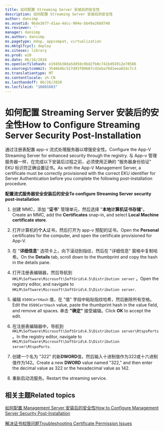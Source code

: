 ```yaml
---
title: 如何配置 Streaming Server 安装后的安全性
description: 如何配置 Streaming Server 安装后的安全性
author: dansimp
ms.assetid: 9bde3677-d1aa-4dcc-904e-bb49a268d748
ms.reviewer: ''
manager: dansimp
ms.author: dansimp
ms.pagetype: mdop, appcompat, virtualization
ms.mktglfcycl: deploy
ms.sitesec: library
ms.prod: w10
ms.date: 06/16/2016
ms.openlocfilehash: e1945b38da5dd50c0bd2fb0c741bd92012e78586
ms.sourcegitcommit: 354664bc527d93f80687cd2eba70d1eea024c7c3
ms.translationtype: MT
ms.contentlocale: zh-CN
ms.lasthandoff: 06/26/2020
ms.locfileid: "10801603"
---
```

# <span data-ttu-id="d237e-103">如何配置 Streaming Server 安装后的安全性</span><span class="sxs-lookup"><span data-stu-id="d237e-103">How to Configure Streaming Server Security Post-Installation</span></span>


<span data-ttu-id="d237e-104">通过注册表配置 app-v 流式处理服务器以增强安全性。</span><span class="sxs-lookup"><span data-stu-id="d237e-104">Configure the App-V Streaming Server for enhanced security through the registry.</span></span> <span data-ttu-id="d237e-105">与 App-v 管理服务器一样，在完成以下安装后过程之前，必须使用正确的 "服务器身份验证" EKU 标识符正确设置证书。</span><span class="sxs-lookup"><span data-stu-id="d237e-105">As with the App-V Management Server, a certificate must be correctly provisioned with the correct EKU identifier for Server Authentication before you complete the following post-installation procedure.</span></span>

**<span data-ttu-id="d237e-106">配置流式服务器安全安装后的安全</span><span class="sxs-lookup"><span data-stu-id="d237e-106">To configure Streaming Server security post-installation</span></span>**

1.  <span data-ttu-id="d237e-107">创建 MMC，添加 "**证书**" 管理单元，然后选择 "**本地计算机证书存储**"。</span><span class="sxs-lookup"><span data-stu-id="d237e-107">Create an MMC, add the **Certificates** snap-in, and select **Local Machine certificate store**.</span></span>

2.  <span data-ttu-id="d237e-108">打开计算机的**个人**证书，然后打开为 app-v 预配的证书。</span><span class="sxs-lookup"><span data-stu-id="d237e-108">Open the **Personal** certificates for the computer, and open the certificate provisioned for App-V.</span></span>

3.  <span data-ttu-id="d237e-109">在 "**详细信息**" 选项卡上，向下滚动到指纹，然后在 "详细信息" 窗格中复制哈希。</span><span class="sxs-lookup"><span data-stu-id="d237e-109">On the **Details** tab, scroll down to the thumbprint and copy the hash in the details pane.</span></span>

4.  <span data-ttu-id="d237e-110">打开注册表编辑器，然后导航到 `HKLM\Software\Microsoft\SoftGrid\4.5\Distribution server` 。</span><span class="sxs-lookup"><span data-stu-id="d237e-110">Open the registry editor, and navigate to `HKLM\Software\Microsoft\SoftGrid\4.5\Distribution server`.</span></span>

5.  <span data-ttu-id="d237e-111">编辑 `X509CertHash` 值，在 "值" 字段中粘贴指纹哈希，然后删除所有空格。</span><span class="sxs-lookup"><span data-stu-id="d237e-111">Edit the `X509CertHash` value, paste the thumbprint hash in the value field, and remove all spaces.</span></span> <span data-ttu-id="d237e-112">单击 **"确定"** 接受编辑。</span><span class="sxs-lookup"><span data-stu-id="d237e-112">Click **OK** to accept the edit.</span></span>

6.  <span data-ttu-id="d237e-113">在注册表编辑器中，导航到 `HKLM\Software\Microsoft\SoftGrid\4.5\Distribution server\RtspsPorts` 。</span><span class="sxs-lookup"><span data-stu-id="d237e-113">In the registry editor, navigate to `HKLM\Software\Microsoft\SoftGrid\4.5\Distribution server\RtspsPorts`.</span></span>

7.  <span data-ttu-id="d237e-114">创建一个名为 "322" 的新**DWORD**值，然后输入十进制值作为322或十六进制值作为142。</span><span class="sxs-lookup"><span data-stu-id="d237e-114">Create a new **DWORD** value named "322," and then enter the decimal value as 322 or the hexadecimal value as 142.</span></span>

8.  <span data-ttu-id="d237e-115">重新启动流服务。</span><span class="sxs-lookup"><span data-stu-id="d237e-115">Restart the streaming service.</span></span>

## <span data-ttu-id="d237e-116">相关主题</span><span class="sxs-lookup"><span data-stu-id="d237e-116">Related topics</span></span>


[<span data-ttu-id="d237e-117">如何配置 Management Server 安装后的安全性</span><span class="sxs-lookup"><span data-stu-id="d237e-117">How to Configure Management Server Security Post-Installation</span></span>](how-to-configure-management-server-security-post-installation.md)

[<span data-ttu-id="d237e-118">解决证书权限问题</span><span class="sxs-lookup"><span data-stu-id="d237e-118">Troubleshooting Certificate Permission Issues</span></span>](troubleshooting-certificate-permission-issues.md)

 

 





